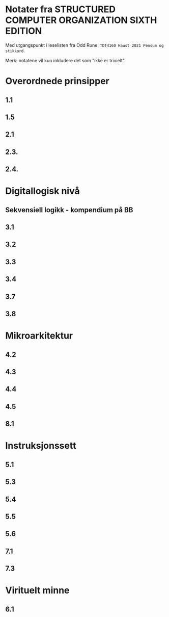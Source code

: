 
# Notater fra STRUCTURED COMPUTER ORGANIZATION SIXTH EDITION

Med utgangspunkt i leselisten fra Odd Rune: `TDT4160 Haust 2021 Pensum og
stikkord`.

Merk: notatene vil kun inkludere det som "ikke er trivielt".

# Overordnede prinsipper

## 1.1

## 1.5

## 2.1

## 2.3.

## 2.4.

# Digitallogisk nivå

## Sekvensiell logikk - kompendium på BB

## 3.1

## 3.2

## 3.3

## 3.4

## 3.7

## 3.8

# Mikroarkitektur

## 4.2

## 4.3

## 4.4

## 4.5

## 8.1

# Instruksjonssett

## 5.1

## 5.3

## 5.4

## 5.5

## 5.6

## 7.1

## 7.3

# Virituelt minne

## 6.1

